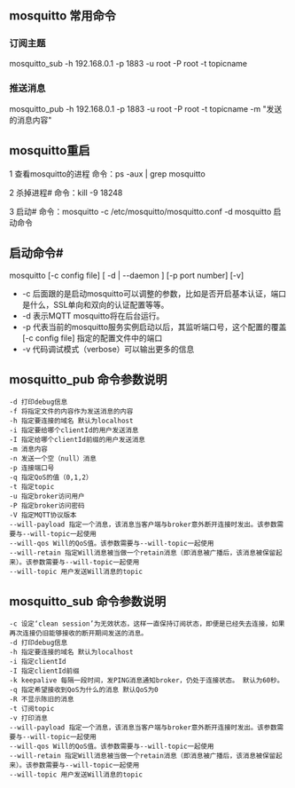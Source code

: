 ## mosquitto 常用命令

### 订阅主题
mosquitto_sub -h 192.168.0.1 -p 1883 -u root -P root -t topicname
### 推送消息
mosquitto_pub -h 192.168.0.1 -p 1883 -u root -P root -t topicname -m "发送的消息内容"
## mosquitto重启

1 查看mosquitto的进程
命令：ps -aux | grep mosquitto

2 杀掉进程#
命令：kill -9 18248

3 启动#
命令：mosquitto -c /etc/mosquitto/mosquitto.conf -d
mosquitto 启动命令

## 启动命令#
mosquitto [-c config file] [ -d | --daemon ] [-p port number] [-v]

* -c 后面跟的是启动mosquitto可以调整的参数，比如是否开启基本认证，端口是什么，SSL单向和双向的认证配置等等。
* -d 表示MQTT mosquitto将在后台运行。
* -p 代表当前的mosquitto服务实例启动以后，其监听端口号，这个配置的覆盖[-c config file] 指定的配置文件中的端口
* -v 代码调试模式（verbose）可以输出更多的信息
## mosquitto_pub 命令参数说明

    -d 打印debug信息
    -f 将指定文件的内容作为发送消息的内容
    -h 指定要连接的域名 默认为localhost
    -i 指定要给哪个clientId的用户发送消息
    -I 指定给哪个clientId前缀的用户发送消息
    -m 消息内容
    -n 发送一个空（null）消息
    -p 连接端口号
    -q 指定QoS的值（0,1,2）
    -t 指定topic
    -u 指定broker访问用户
    -P 指定broker访问密码
    -V 指定MQTT协议版本
    --will-payload 指定一个消息，该消息当客户端与broker意外断开连接时发出。该参数需要与--will-topic一起使用
    --will-qos Will的QoS值。该参数需要与--will-topic一起使用
    --will-retain 指定Will消息被当做一个retain消息（即消息被广播后，该消息被保留起来）。该参数需要与--will-topic一起使用
    --will-topic 用户发送Will消息的topic

## mosquitto_sub 命令参数说明

    -c 设定‘clean session’为无效状态，这样一直保持订阅状态，即便是已经失去连接，如果再次连接仍旧能够接收的断开期间发送的消息。
    -d 打印debug信息
    -h 指定要连接的域名 默认为localhost
    -i 指定clientId
    -I 指定clientId前缀
    -k keepalive 每隔一段时间，发PING消息通知broker，仍处于连接状态。 默认为60秒。
    -q 指定希望接收到QoS为什么的消息 默认QoS为0
    -R 不显示陈旧的消息
    -t 订阅topic
    -v 打印消息
    --will-payload 指定一个消息，该消息当客户端与broker意外断开连接时发出。该参数需要与--will-topic一起使用
    --will-qos Will的QoS值。该参数需要与--will-topic一起使用
    --will-retain 指定Will消息被当做一个retain消息（即消息被广播后，该消息被保留起来）。该参数需要与--will-topic一起使用
    --will-topic 用户发送Will消息的topic
